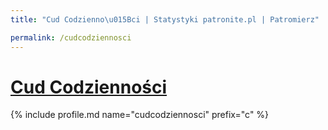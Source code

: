 ```yaml
---
title: "Cud Codzienno\u015Bci | Statystyki patronite.pl | Patromierz"

permalink: /cudcodziennosci
---
```


# [Cud Codzienności](https://patronite.pl/cudcodziennosci)

{% include profile.md name="cudcodziennosci" prefix="c" %}
